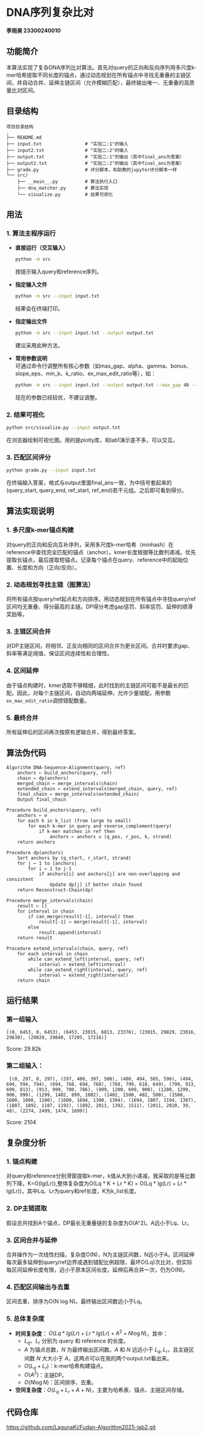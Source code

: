 # DNA序列复杂比对

**季雨昊 23300240010**

## 功能简介

本算法实现了复杂DNA序列比对算法。首先对query的正向和反向序列用多尺度k-mer哈希提取不同长度的锚点，通过动态规划在所有锚点中寻找无重叠的主链区间，并自动合并、延伸主链区间（允许模糊匹配），最终输出唯一、无重叠的高质量比对区间。

## 目录结构
```
项目目录结构
.
├── README.md                
├── input.txt                # "实验二:1"的输入
├── input2.txt               # "实验二:2"的输入
├── output.txt               # "实验二:1"的输出（其中final_ans为答案）
├── output2.txt              # "实验二:2"的输出（其中final_ans为答案）
├── grade.py                 # 评分脚本，和助教的jupyter评分脚本一样
└── src/
    ├── __main__.py          # 算法执行入口
    ├── dna_matcher.py       # 算法实现
    └── visualize.py         # 结果可视化
```

## 用法

### 1. 算法主程序运行

- **直接运行（交互输入）**  
  ```bash
  python -m src
  ```
  按提示输入query和reference序列。

- **指定输入文件**  
  ```bash
  python -m src --input input.txt
  ```
  结果会在终端打印。

- **指定输出文件**  
  ```bash
  python -m src --input input.txt --output output.txt
  ```
  建议采用此种方法。


- **常用参数说明**  
  可通过命令行调整所有核心参数（如max_gap、alpha、gamma、bonus、slope_eps、min_k、k_ratio、ex_max_edit_ratio等），如：
  ```bash
  python -m src --input input.txt --output output.txt --max_gap 40 --ex_max_edit_ratio 0.12
  ```
  现在的参数已经较优，不建议调整。

### 2. 结果可视化

  ```bash
  python src/visualize.py --input output.txt
  ```
  在浏览器绘制可视化图。用的是plotly库，和lab1演示差不多，可以交互。

### 3. 匹配区间评分

  ```bash
  python grade.py --input input.txt
  ```
  在终端输入答案，格式与output里面final_ans一致，为中括号套起来的(query_start, query_end, ref_start, ref_end)若干元组。之后即可看到得分。

## 算法实现说明

### 1. 多尺度k-mer锚点构建
  对query的正向和反向互补序列，采用多尺度k-mer哈希（minhash）在reference中查找完全匹配的锚点（anchor）。kmer长度根据等比数列递减。优先提取长锚点，最后提取短锚点。记录每个锚点在query、reference中的起始位置、长度和方向（正向/反向）。

### 2. 动态规划寻找主链（图算法）
  将所有锚点按query/ref起点和方向排序。用动态规划在所有锚点中寻找query/ref区间均无重叠、得分最高的主链。DP得分考虑gap惩罚、斜率惩罚、延伸的顺滑奖励等。

### 3. 主链区间合并
  对DP主链区间，将相邻、正反向相同的区间合并为更长区间。合并时要求gap、斜率等满足阈值，保证区间连续性和合理性。

### 4. 区间延伸
  由于锚点构建时，kmer选取不够精细，此时找到的主链区间可能不是最长的匹配。因此，对每个主链区间，自动向两端延伸，允许少量错配，用参数`ex_max_edit_ratio`调控错配数量。

### 5. 最终合并
  所有延伸后的区间再次按原有逻辑合并，得到最终答案。


## 算法伪代码

```
Algorithm DNA-Sequence-Alignment(query, ref)
    anchors ← build_anchors(query, ref)
    chain ← dp(anchors)
    merged_chain ← merge_intervals(chain)
    extended_chain ← extend_intervals(merged_chain, query, ref)
    final_chain ← merge_intervals(extended_chain)
    Output final_chain

Procedure build_anchors(query, ref)
    anchors ← ∅
    for each k in k_list (from large to small)
        for each k-mer in query and reverse_complement(query)
            if k-mer matches in ref then
                anchors ← anchors ∪ (q_pos, r_pos, k, strand)
    return anchors

Procedure dp(anchors)
    Sort anchors by (q_start, r_start, strand)
    for j ← 1 to |anchors|
        for i ← 1 to j-1
            if anchors[i] and anchors[j] are non-overlapping and consistent
                Update dp[j] if better chain found
    return Reconstruct-Chain(dp)

Procedure merge_intervals(chain)
    result ← []
    for interval in chain
        if can_merge(result[-1], interval) then
            result[-1] ← merge(result[-1], interval)
        else
            result.append(interval)
    return result

Procedure extend_intervals(chain, query, ref)
    for each interval in chain
        while can_extend_left(interval, query, ref)
            interval ← extend_left(interval)
        while can_extend_right(interval, query, ref)
            interval ← extend_right(interval)
    return chain
```

## 运行结果
### 第一组输入
```
[(0, 6453, 0, 6453), (6453, 23015, 6813, 23376), (23015, 29829, 23016, 29830), (29829, 29840, 17205, 17216)]
```
Score: 29.82k


### 第二组输入：
```
 [(0, 297, 0, 297), (297, 400, 397, 500), (400, 494, 505, 599), (494, 694, 594, 794), (694, 768, 694, 768), (768, 799, 618, 649), (799, 913, 699, 813), (913, 999, 700, 786), (999, 1200, 699, 900), (1200, 1299, 900, 999), (1299, 1402, 899, 1002), (1402, 1500, 402, 500), (1500, 1600, 1000, 1100), (1600, 1694, 1300, 1394), (1694, 1807, 1194, 1307), (1807, 1892, 1107, 1192), (1892, 2011, 1392, 1511), (2011, 2020, 39, 48), (2274, 2499, 1474, 1699)]
 ```
Score: 2104

## 复杂度分析

### 1. 锚点构建
对query和reference分别滑窗提取k-mer，k值从大到小递减，我采取的是等比数列下降，K=O(lg(Lr)),整体复杂度为O(Lq * K + Lr * K) = O(Lq * lg(Lr) + Lr * lg(Lr))，其中Lq、Lr为query和ref长度，K为k_list长度。

### 2. DP主链提取
假设总共找到A个锚点，DP最长无重叠链的复杂度为O(A^2)。A远小于Lq、Lr。

### 3. 区间合并与延伸
合并操作为一次线性扫描，复杂度O(N)，N为主链区间数，N远小于A。区间延伸每次最多延伸到query/ref边界或遇到错配比例超限，最坏O(Lq)次比对，但实际每区间延伸长度有限，远小于原本区间长度。延伸后再合并一次，仍为O(N)。

### 4. 匹配区间输出与去重
区间去重、排序为O(N log N)。最终输出区间数远小于Lq。

### 5. 总体复杂度
- **时间复杂度**： $O(Lq * lg(Lr) + Lr * lg(Lr) + A^2 + N \log N)$，其中：
  - $L_q$、$L_r$ 分别为 query 和 reference 的长度。
  - $A$ 为锚点总数，$N$ 为最终输出区间数。$A$ 和 $N$ 远远小于 $L_q, L_r$，且主链区间数 $N$ 大大小于 $A$。这两点可以在我的两个output.txt看出来。
  - $O(L_q + L_r)$：k-mer哈希构建锚点。
  - $O(A^2)$：主链DP。
  - $O(N \log N)$：区间排序、去重。
- **空间复杂度**：$O(L_q + L_r + A + N)$，主要为哈希表、锚点、主链区间存储。




## 代码仓库
https://github.com/LagunaKi/Fudan-Algorithm2025-lab2.git